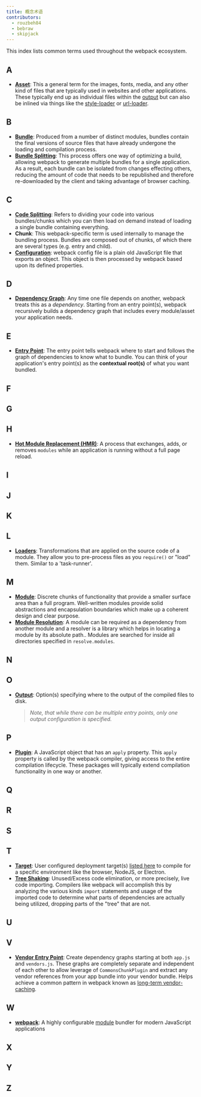 ```yaml
---
title: 概念术语
contributors:
  - rouzbeh84
  - bebraw
  - skipjack
---
```


This index lists common terms used throughout the webpack ecosystem.


## A

- [**Asset**](/guides/asset-management/): This a general term for the images, fonts, media, and any other kind of files that are typically used in websites and other applications. These typically end up as individual files within the [output](/glossary#o) but can also be inlined via things like the [style-loader](/loaders/style-loader) or [url-loader](/loaders/url-loader).


## B

- [**Bundle**](/guides/get-started/#creating-a-bundle): Produced from a number of distinct modules, bundles contain the final versions of source files that have already undergone the loading and compilation process.
- [**Bundle Splitting**](/guides/code-splitting): This process offers one way of optimizing a build, allowing webpack to generate multiple bundles for a single application. As a result, each bundle can be isolated from changes effecting others, reducing the amount of code that needs to be republished and therefore re-downloaded by the client and taking advantage of browser caching.


## C

- [**Code Splitting**](/guides/code-splitting/): Refers to dividing your code into various bundles/chunks which you can then load on demand instead of loading a single bundle containing everything.
- **Chunk**: This webpack-specific term is used internally to manage the bundling process. Bundles are composed out of chunks, of which there are several types (e.g. entry and child).
- [**Configuration**](/concepts/configuration/): webpack config file is a plain old JavaScript file that exports an object. This object is then processed by webpack based upon its defined properties.


## D

- [**Dependency Graph**](/concepts/dependency-graph): Any time one file depends on another, webpack treats this as a *dependency*. Starting from an entry point(s), webpack recursively builds a dependency graph that includes every module/asset your application needs.


## E

- [**Entry Point**](/concepts/entry-points): The entry point tells webpack where to start and follows the graph of dependencies to know what to bundle. You can think of your application's entry point(s) as the **contextual root(s)** of what you want bundled.


## F

## G

## H

- [**Hot Module Replacement (HMR)**](/concepts/hot-module-replacement): A process that exchanges, adds, or removes  `modules` while an application is running without a full page reload.


## I

## J

## K

## L

- [**Loaders**](/concepts/loaders): Transformations that are applied on the source code of a module. They allow you to pre-process files as you `require()` or "load" them. Similar to a 'task-runner'.


## M

- [**Module**](/concepts/modules): Discrete chunks of functionality that provide a smaller surface area than a full program. Well-written modules provide solid abstractions and encapsulation boundaries which make up a coherent design and clear purpose.
- [**Module Resolution**](/concepts/module-resolution/): A module can be required as a dependency from another module and a resolver is a library which helps in locating a module by its absolute path.. Modules are searched for inside all directories specified in `resolve.modules`.


## N

## O

- [**Output**](/concepts/output): Option(s) specifying where to the output of the compiled files to disk.
  > _Note, that while there can be multiple entry points, only one output configuration is specified._


## P

- [**Plugin**](/concepts/plugins): A JavaScript object that has an `apply` property. This `apply` property is called by the webpack compiler, giving access to the entire compilation lifecycle. These packages will typically extend compilation functionality in one way or another.


## Q

## R

## S

## T

- [**Target**](/configuration/target/): User configured deployment target(s) [listed here](/configuration/target/) to compile for a specific environment like the browser, NodeJS, or Electron.
- [**Tree Shaking**](/guides/tree-shaking/): Unused/Excess code elimination, or more precisely, live code importing. Compilers like webpack will accomplish this by analyzing the various kinds `import` statements and usage of the imported code to determine what parts of dependencies are actually being utilized, dropping parts of the "tree" that are not.


## U

## V

- [**Vendor Entry Point**](/concepts/entry-points/#separate-app-and-vendor-entries): Create dependency graphs starting at both `app.js` and `vendors.js`. These graphs are completely separate and independent of each other to allow leverage of `CommonsChunkPlugin` and extract any vendor references from your app bundle into your vendor bundle. Helps achieve a common pattern in webpack known as [long-term vendor-caching](/guides/caching/).


## W

- [**webpack**](/): A highly configurable [module](/concepts/modules) bundler for modern JavaScript applications


## X

## Y

## Z

